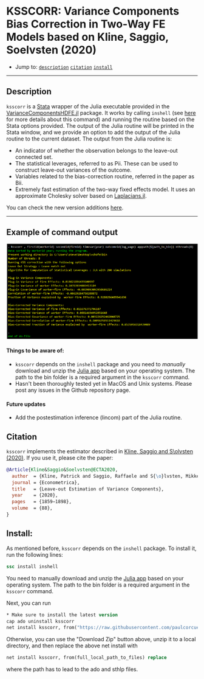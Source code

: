# KSSCORR: Variance Components Bias Correction in Two-Way FE Models based on Kline, Saggio, Soelvsten (2020)

- Jump to: [`description`](#description) [`citation`](#citation) [`install`](#install) 

-----------

## Description

`ksscorr` is a [Stata](http://www.stata.com/) wrapper of the Julia executable provided in the [VarianceComponentsHDFE.jl](https://github.com/HighDimensionalEconLab/VarianceComponentsHDFE.jl) package. It works by calling `inshell` (see [here](https://www.statalist.org/forums/forum/general-stata-discussion/general/1667486-new-package-inshell-available-on-the-ssc) for more details about this command) and running the routine based on the Stata options provided. The output of the Julia routine will be printed in the Stata window, and we provide an option to add the output of the Julia routine to the current dataset. The output from the Julia routine is:

- An indicator of whether the observation belongs to the leave-out connected set.
- The statistical leverages, referred to as Pii. These can be used to construct leave-out variances of the outcome.
- Variables related to the bias-correction routine, referred in the paper as Bii.
- Extremely fast estimation of the two-way fixed effects model. It uses an approximate Cholesky solver based on [Laplacians.jl](https://github.com/danspielman/Laplacians.jl).

You can check the new version additions [here](https://github.com/HighDimensionalEconLab/VarianceComponentsHDFE.jl/releases).

-------------

## Example of command output 

 ![Example](stata_example_output.png)


####  Things to be aware of:

- `ksscorr` depends on the `inshell` package and you need to *manually* download and unzip the [Julia app](https://github.com/HighDimensionalEconLab/VarianceComponentsHDFE.jl/releases/tag/v0.2.1.8) based on your operating system. The path to the bin folder is a required argument in the `ksscorr` command.
- Hasn't been thoroughly tested yet in MacOS and Unix systems. Please post any issues in the Github repository page.

#### Future updates

- Add the postestimation inference (lincom) part of the Julia routine.

## Citation

`ksscorr` implements the estimator described in [Kline, Saggio and S\olvsten (2020)](https://eml.berkeley.edu/~pkline/papers/KSS2020.pdf).
If you use it, please cite the paper:

```bibtex
@Article{Kline&Saggio&Soelvsten@ECTA2020,
  author  = {Kline, Patrick and Saggio, Raffaele and S{\o}lvsten, Mikkel },
  journal = {Econometrica},
  title   = {Leave-out Estimation of Variance Components},
  year    = {2020},
  pages   = {1859–1898},
  volume  = {88},
}
```

## Install:

As mentioned before, `ksscorr` depends on the `inshell` package. To install it, run the following lines:

```stata
ssc install inshell
```

You need to manually download and unzip the [Julia app](https://github.com/HighDimensionalEconLab/VarianceComponentsHDFE.jl/releases/tag/v0.2.1.8) based on your operating system. The path to the bin folder is a required argument in the `ksscorr` command.

Next, you can run 

```stata
* Make sure to install the latest version
cap ado uninstall ksscorr
net install ksscorr, from("https://raw.githubusercontent.com/paulcorcuera/ksscorr/master/src/")
```

Otherwise, you can use the "Download Zip" button above, unzip it to a local directory, and then replace the above net install with
```stata
net install ksscorr, from(full_local_path_to_files) replace
```
where the path has to lead to the ado and sthlp files.
